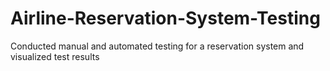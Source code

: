 # Airline-Reservation-System-Testing
Conducted manual and automated testing for a reservation system and visualized test results
